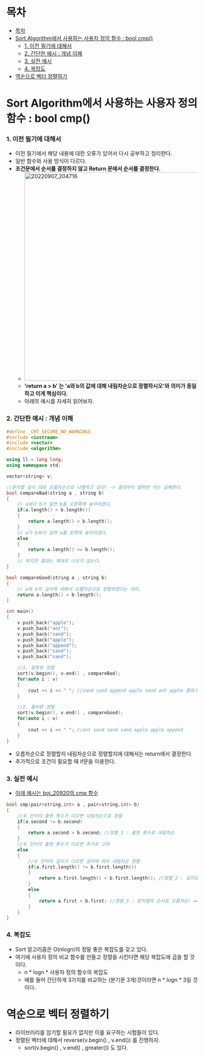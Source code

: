 # 목차
- [목차](#목차)
- [Sort Algorithm에서 사용하는 사용자 정의 함수 : bool cmp()](#sort-algorithm에서-사용하는-사용자-정의-함수--bool-cmp)
    - [1. 이전 필기에 대해서](#1-이전-필기에-대해서)
    - [2. 간단한 예시 : 개념 이해](#2-간단한-예시--개념-이해)
    - [3. 실전 예시](#3-실전-예시)
    - [4. 복잡도](#4-복잡도)
- [역순으로 벡터 정렬하기](#역순으로-벡터-정렬하기)

# Sort Algorithm에서 사용하는 사용자 정의 함수 : bool cmp()
### 1. 이전 필기에 대해서
- 이전 필기에서 해당 내용에 대한 오류가 있어서 다시 공부하고 정리한다.
- 일반 함수와 사용 방식이 다르다.
- **조건문에서 순서를 결정하지 않고 Return 문에서 순서를 결정한다.**
  - <img width="547" alt="20220907_204716" src="https://user-images.githubusercontent.com/55792986/188871084-b34a8035-bc59-4eb6-9ed5-3ec250269414.png">
  - **'return a > b' 는 'a와 b의 값에 대해 내림차순으로 정렬하시오'와 의미가 동일하고 이게 핵심이다.**
  - 아래의 예시를 자세히 읽어보자.
  
### 2. 간단한 예시 : 개념 이해
~~~c++
#define _CRT_SECURE_NO_WARNINGS
#include <iostream>
#include <vector>
#include <algorithm>

using ll = long long;
using namespace std;

vector<string> v;

//문자열 길이 대로 오름차순으로 나열하고 싶다! -> 결과부터 말하면 이는 실패한다.
bool compareBad(string a , string b)
{
    // a보다 b가 길면 b를 오른쪽에 놓아야겠다.
    if(a.length() < b.length())
    {
        return a.length() < b.length();
    }
    // a가 b보다 길면 a를 왼쪽에 놓아야겠다.
    else
    {
        return a.length() >= b.length();
    }
    // 하지만 결과는 제대로 나오지 않는다.
}

bool compareGood(string a , string b)
{
    // a와 b의 길이에 대해서 오름차순으로 정렬하겠다는 의미.
    return a.length() < b.length(); 
}

int main()
{
    v.push_back("apple");
    v.push_back("ant");
    v.push_back("sand");
    v.push_back("apple");
    v.push_back("append");
    v.push_back("sand");
    v.push_back("sand");

    //1. 잘못된 정렬
    sort(v.begin(), v.end() , compareBad);
    for(auto i : v)
    {
        cout << i << " "; //sand sand append apple sand ant apple 결과가 올바르지 않음
    }

    //2. 올바른 정렬
    sort(v.begin(), v.end() , compareGood);
    for(auto i : v)
    {
        cout << i << " "; //ant sand sand sand apple apple append 
    }
}
~~~
- 오름차순으로 정렬할지 내림차순으로 정렬할지에 대해서는 return에서 결정한다.
- 추가적으로 조건이 필요할 때 if문을 이용한다.

### 3. 실전 예시
- [아래 예시는 boj_20920의 cmp 함수](https://www.acmicpc.net/problem/20920)
~~~c++
bool cmp(pair<string,int> a , pair<string,int> b)
{
    //두 단어의 출현 횟수가 다르면 내림차순으로 정렬
    if(a.second != b.second)
    {
        return a.second > b.second; //정렬_1 : 출현 횟수로 내림차순
    }
    //두 단어의 출현 횟수가 다르면 추가로 고려
    else
    {
        //두 단어의 길이가 다르면 길이에 따라 내림차순 정렬
        if(a.first.length() != b.first.length())
        {
            return a.first.length() > b.first.length(); //정렬_2 : 길이로 내림차순!
        }
        else
        {
            return a.first < b.first; //정렬_3 : 문자열의 순서로 오름차순! == 알파벳 순서
        }
    }
}
~~~

### 4. 복잡도
- Sort 알고리즘은 O(nlogn)의 정말 좋은 복잡도를 갖고 있다.
- 여기에 사용자 정의 비교 함수를 만들고 정렬을 시킨다면 해당 복잡도에 곱을 할 것 이다. 
  - n * logn * 사용자 정의 함수의 복잡도
  - 예를 들어 간단하게 3가지를 비교하는 (분기문 3개)것이라면 n * logn * 3일 것 이다.


# 역순으로 벡터 정렬하기
- 라이브러리를 암기할 필요가 없지만 이를 요구하는 시험들이 있다.
- 정렬된 벡터에 대해서 reverse(v.begin() , v.end()) 를 진행하자.
  - sort(v.begin() , v.end() , greater<int>()) 도 있다.